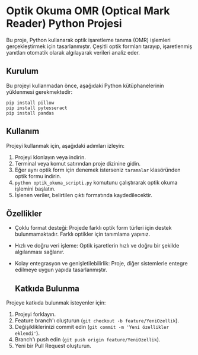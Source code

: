 # Optik Okuma OMR (Optical Mark Reader) Python Projesi

Bu proje, Python kullanarak optik işaretleme tanıma (OMR) işlemleri gerçekleştirmek için tasarlanmıştır. Çeşitli optik formları tarayıp, işaretlenmiş yanıtları otomatik olarak algılayarak verileri analiz eder.

## Kurulum

Bu projeyi kullanmadan önce, aşağıdaki Python kütüphanelerinin yüklenmesi gerekmektedir:
```
pip install pillow
pip install pytesseract
pip install pandas
```
## Kullanım

Projeyi kullanmak için, aşağıdaki adımları izleyin:

1. Projeyi klonlayın veya indirin.
2. Terminal veya komut satırından proje dizinine gidin.
3. Eğer aynı optik form için denemek isterseniz `taramalar` klasöründen optik formu indirin.
4. `python optik_okuma_scripti.py` komutunu çalıştırarak optik okuma işlemini başlatın.
5. İşlenen veriler, belirtilen çıktı formatında kaydedilecektir.

## Özellikler

- Çoklu format desteği: Projede farklı optik form türleri için destek bulunmamaktadır. Farklı optikler için tanımlama yapınız.
- Hızlı ve doğru veri işleme: Optik işaretlerin hızlı ve doğru bir şekilde algılanması sağlanır.
- Kolay entegrasyon ve genişletilebilirlik: Proje, diğer sistemlerle entegre edilmeye uygun yapıda tasarlanmıştır.

  ## Katkıda Bulunma

Projeye katkıda bulunmak isteyenler için:

1. Projeyi forklayın.
2. Feature branch'ı oluşturun (`git checkout -b feature/YeniOzellik`).
3. Değişikliklerinizi commit edin (`git commit -m 'Yeni özellikler eklendi'`).
4. Branch'ı push edin (`git push origin feature/YeniOzellik`).
5. Yeni bir Pull Request oluşturun.


